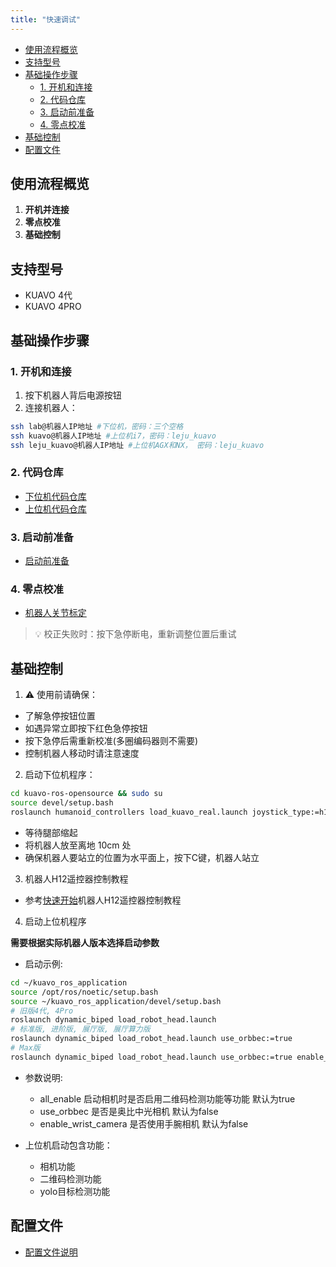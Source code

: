 ```yaml
---
title: "快速调试"
---
```


- [使用流程概览](#使用流程概览)
- [支持型号](#支持型号)
- [基础操作步骤](#基础操作步骤)
  - [1. 开机和连接](#1-开机和连接)
  - [2. 代码仓库](#2-代码仓库)
  - [3. 启动前准备](#3-启动前准备)
  - [4. 零点校准](#4-零点校准)
- [基础控制](#基础控制)
- [配置文件](#配置文件)


## 使用流程概览

1. **开机并连接**
2. **零点校准**
3. **基础控制**

## 支持型号
- KUAVO 4代
- KUAVO 4PRO

## 基础操作步骤

### 1. 开机和连接

1. 按下机器人背后电源按钮
2. 连接机器人：

```bash
ssh lab@机器人IP地址 #下位机，密码：三个空格
ssh kuavo@机器人IP地址 #上位机i7，密码：leju_kuavo
ssh leju_kuavo@机器人IP地址 #上位机AGX和NX， 密码：leju_kuavo
```

### 2. 代码仓库

- [下位机代码仓库](https://gitee.com/leju-robot/kuavo-ros-opensource.git)
- [上位机代码仓库](https://gitee.com/leju-robot/kuavo_ros_application.git)

### 3. 启动前准备
- [启动前准备](启动前准备.md)

### 4. 零点校准
- [机器人关节标定](机器人关节标定.md)

> 💡 校正失败时：按下急停断电，重新调整位置后重试

## 基础控制

1. ⚠️ 使用前请确保：

- 了解急停按钮位置
- 如遇异常立即按下红色急停按钮
- 按下急停后需重新校准(多圈编码器则不需要)
- 控制机器人移动时请注意速度

2. 启动下位机程序：
```bash
cd kuavo-ros-opensource && sudo su
source devel/setup.bash
roslaunch humanoid_controllers load_kuavo_real.launch joystick_type:=h12
```
- 等待腿部缩起
- 将机器人放至离地 10cm 处
- 确保机器人要站立的位置为水平面上，按下C键，机器人站立

3. 机器人H12遥控器控制教程
- 参考[快速开始](../2快速开始/快速开始.md)机器人H12遥控器控制教程

4. 启动上位机程序

**需要根据实际机器人版本选择启动参数**

- 启动示例:

```bash
cd ~/kuavo_ros_application
source /opt/ros/noetic/setup.bash
source ~/kuavo_ros_application/devel/setup.bash 
# 旧版4代, 4Pro
roslaunch dynamic_biped load_robot_head.launch
# 标准版, 进阶版, 展厅版, 展厅算力版
roslaunch dynamic_biped load_robot_head.launch use_orbbec:=true
# Max版
roslaunch dynamic_biped load_robot_head.launch use_orbbec:=true enable_wrist_camera:=true
```

- 参数说明:

  - all_enable 启动相机时是否启用二维码检测功能等功能 默认为true
  - use_orbbec 是否是奥比中光相机 默认为false
  - enable_wrist_camera 是否使用手腕相机 默认为false

- 上位机启动包含功能：

  - 相机功能
  - 二维码检测功能
  - yolo目标检测功能

## 配置文件
   - [配置文件说明](配置文件说明.md)



